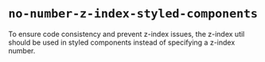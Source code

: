 # `no-number-z-index-styled-components`
To ensure code consistency and prevent z-index issues, the z-index util should be used in styled components instead of specifying a z-index number.